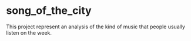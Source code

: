 # song_of_the_city
This project represent an analysis of the kind of music that people usually listen on the week.
